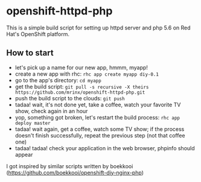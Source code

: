 openshift-httpd-php
===================

This is a simple build script for setting up httpd server and php 5.6 on Red Hat's OpenShift platform.

How to start
------------

- let's pick up a name for our new app, hmmm, myapp!
- create a new app with rhc: `rhc app create myapp diy-0.1`
- go to the app's directory: `cd myapp`
- get the build script: `git pull -s recursive -X theirs https://github.com/mrinx/openshift-httpd-php.git`
- push the build script to the clouds: `git push`
- tadaa! wait, it's not done yet, take a coffee, watch your favorite TV show, check again in an hour
- yop, something got broken, let's restart the build process: `rhc app deploy master`
- tadaa! wait again, get a coffee, watch some TV show; if the process doesn't finish successfully, repeat the previous step (not that coffee one)
- tadaa! tadaa! check your application in the web browser, phpinfo should appear

I got inspired by similar scripts written by boekkooi (https://github.com/boekkooi/openshift-diy-nginx-php)
